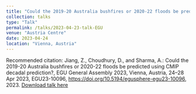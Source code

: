 ```yaml
---
title: "Could the 2019-20 Australia bushfires or 2020-22 floods be predicted using CMIP decadal prediction?"
collection: talks
type: "Talk"
permalink: /talks/2023-04-23-talk-EGU
venue: "Austria Centre"
date: 2023-04-24
location: "Vienna, Austria"
---
```


Recommended citation: Jiang, Z., Choudhury, D., and Sharma, A.: Could the 2019-20 Australia bushfires or 2020-22 floods be predicted using CMIP decadal prediction?, EGU General Assembly 2023, Vienna, Austria, 24–28 Apr 2023, EGU23-10096, https://doi.org/10.5194/egusphere-egu23-10096, 2023. [Download talk here](http://fmh1art.github.io/files/Ze-EGU-2023.pdf)


